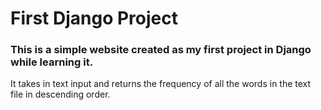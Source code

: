 # First Django Project
### This is a simple website created as my first project in Django while learning it.

It takes in text input and returns the frequency of all the words in the text file in descending order. 
